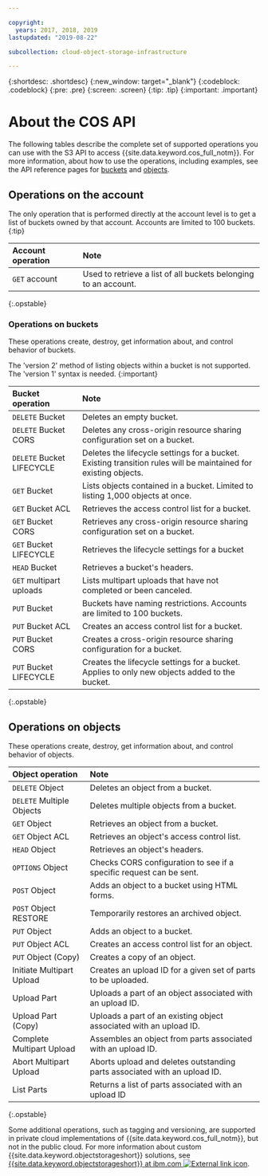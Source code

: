 ```yaml
---

copyright:
  years: 2017, 2018, 2019
lastupdated: "2019-08-22"

subcollection: cloud-object-storage-infrastructure

---
```

{:shortdesc: .shortdesc}
{:new_window: target="_blank"}
{:codeblock: .codeblock}
{:pre: .pre}
{:screen: .screen}
{:tip: .tip}
{:important: .important}


# About the COS API

The following tables describe the complete set of supported operations you can use with the S3 API to access {{site.data.keyword.cos_full_notm}}. For more information, about how to use the operations, including examples, see the API reference pages for [buckets](/docs/infrastructure/cloud-object-storage-infrastructure?topic=cloud-object-storage-infrastructure-bucket-operations) and [objects](/docs/infrastructure/cloud-object-storage-infrastructure?topic=cloud-object-storage-infrastructure-object-operations).

## Operations on the account

The only operation that is performed directly at the account level is to get a list of buckets owned by that account. Accounts are limited to 100 buckets.
{:tip}

| Account operation | Note |
|:----|:---|
| `GET` account | Used to retrieve a list of all buckets belonging to an account. |
{:.opstable}

### Operations on buckets

These operations create, destroy, get information about, and control behavior of buckets.

The 'version 2' method of listing objects within a bucket is not supported. The 'version 1' syntax is needed.
{:important}

| Bucket operation | Note |
|:----|:---|
| `DELETE` Bucket | Deletes an empty bucket.   |
| `DELETE` Bucket CORS | Deletes any cross-origin resource sharing configuration set on a bucket. |
| `DELETE` Bucket LIFECYCLE | Deletes the lifecycle settings for a bucket.  Existing transition rules will be maintained for existing objects. |
| `GET` Bucket | Lists objects contained in a bucket.  Limited to listing 1,000 objects at once. |
| `GET` Bucket ACL |Retrieves the access control list for a bucket.|
| `GET` Bucket CORS |Retrieves any cross-origin resource sharing configuration set on a bucket.|
| `GET` Bucket LIFECYCLE | Retrieves the lifecycle settings for a bucket |
| `HEAD` Bucket | Retrieves a bucket's headers. |
| `GET` multipart uploads | Lists multipart uploads that have not completed or been canceled. |
| `PUT` Bucket | Buckets have naming restrictions. Accounts are limited to 100 buckets. |
| `PUT` Bucket ACL | Creates an access control list for a bucket. |
| `PUT` Bucket CORS | Creates a cross-origin resource sharing configuration for a bucket.|
| `PUT` Bucket LIFECYCLE | Creates the lifecycle settings for a bucket.  Applies to only new objects added to the bucket. |
{:.opstable}

## Operations on objects

These operations create, destroy, get information about, and control behavior of objects.

| Object operation | Note |
| :---------------| :------|
| `DELETE` Object | Deletes an object from a bucket.
| `DELETE` Multiple Objects  | Deletes multiple objects from a bucket.
| `GET` Object | Retrieves an object from a bucket.
| `GET` Object ACL | Retrieves an object's access control list.
| `HEAD` Object | Retrieves an object's headers.
| `OPTIONS` Object | Checks CORS configuration to see if a specific request can be sent.
| `POST` Object | Adds an object to a bucket using HTML forms.
| `POST` Object RESTORE | Temporarily restores an archived object. |
| `PUT` Object | Adds an object to a bucket.
| `PUT` Object ACL | Creates an access control list for an object.
| `PUT` Object (Copy) | Creates a copy of an object. |
| Initiate Multipart Upload | Creates an upload ID for a given set of parts to be uploaded.
| Upload Part | Uploads a part of an object associated with an upload ID.
| Upload Part (Copy) | Uploads a part of an existing object associated with an upload ID.
| Complete Multipart Upload | Assembles an object from parts associated with an upload ID.
| Abort Multipart Upload | Aborts upload and deletes outstanding parts associated with an upload ID.
| List Parts | Returns a list of parts associated with an upload ID
{:.opstable}

Some additional operations, such as tagging and versioning, are supported in private cloud implementations of {{site.data.keyword.cos_full_notm}}, but not in the public cloud. For more information about custom {{site.data.keyword.objectstorageshort}} solutions, see [{{site.data.keyword.objectstorageshort}} at ibm.com ![External link icon](../../icons/launch-glyph.svg "External link icon")](https://www.ibm.com/it-infrastructure/storage/hybrid-cloud-storage).
